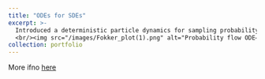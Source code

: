 ```yaml
---
title: "ODEs for SDEs"
excerpt: >-
  Introduced a deterministic particle dynamics for sampling probability flows of stochastic systems (now known as **Probability flow ODEs**) - **with Dimitra Maoutsa, Sebastian Reich, Manfred Opper**
  <br/><img src="/images/Fokker_plot(1).png" alt="Probability flow ODE—Dimitra Maoutsa" width="460" style="display:block; margin:0 auto;" />
collection: portfolio
---
```



More ifno [here](https://gitlab.com/dimitra-maoutsa/odes_for_sdes/-/blob/master/README.md)
